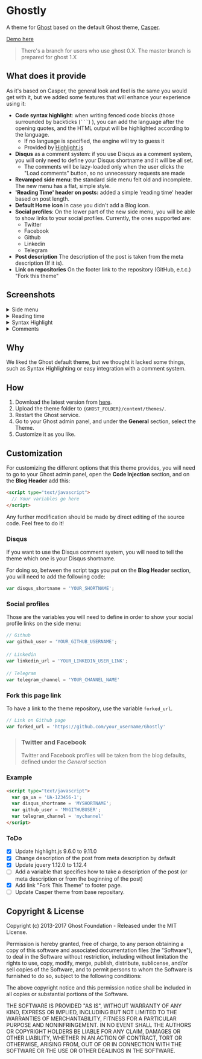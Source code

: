 # Ghostly

A theme for [Ghost](http://github.com/tryghost/ghost/) based on the default Ghost theme, [Casper](https://github.com/TryGhost/Casper).

[Demo here](https://ghostly.dexa-dev.com/)

> There's a branch for users who use ghost 0.X. The master branch is prepared for ghost 1.X

## What does it provide

As it's based on Casper, the general look and feel is the same you would get with it, but we added some features that will enhance your experience using it:

* **Code syntax highlight**: when writing fenced code blocks (those surrounded by backticks (`` ``` ``) ), you can add the language after the opening quotes, and the HTML output will be highlighted according to the language.
  * If no language is specified, the engine will try to guess it
  * Provided by [Highlight.js](https://highlightjs.org/)
* **Disqus** as a comment system: if you use Disqus as a comment system, you will only need to define your Disqus shortname and it will be all set.
  * The comments will be lazy-loaded only when the user clicks the "Load comments" button, so no unnecessary requests are made
* **Revamped side menu**: the standard side menu felt old and incomplete. The new menu has a flat, simple style.
* **'Reading Time' header on posts:** added a simple 'reading time' header based on post length.
* **Default Home icon** in case you didn't add a Blog icon.
* **Social profiles**: On the lower part of the new side menu, you will be able to show links to your social profiles. Currently, the ones supported are:
  * Twitter
  * Facebook
  * Github
  * Linkedin
  * Telegram
* **Post description** The description of the post is taken from the meta description (If it is).
* **Link on repositories** On the footer link to the repository (GitHub, e.t.c.) "Fork this theme"

## Screenshots

<details>
<summary>Side menu</summary>

![Side Menu](assets/screenshots/side_menu_screen.png?raw=true "Side menu")

</details>
<details>
<summary>Reading time</summary>

![Reading time](assets/screenshots/read_time_screen.png?raw=true "Reading time")

</details>
<details>
<summary>Syntax Highlight</summary>

![Syntax Highlight](assets/screenshots/syntax_highlight_screen.png?raw=true "Syntax Highlight")

</details>
<details>
<summary>Comments</summary>

![Comments](assets/screenshots/comment_screen.png?raw=true "Comment")

</details>

## Why

We liked the Ghost default theme, but we thought it lacked some things, such as Syntax Highlighting or easy integration with a comment system.

## How

1. Download the latest version from [here](https://github.com/Arasthel/Ghostly/archive/master.zip).
1. Upload the theme folder to `{GHOST_FOLDER}/content/themes/`.
1. Restart the Ghost service.
1. Go to your Ghost admin panel, and under the **General** section, select the Theme.
1. Customize it as you like.

## Customization

For customizing the different options that this theme provides, you will need to go to your Ghost admin panel, open the **Code Injection** section, and on the **Blog Header** add this:

```html
<script type="text/javascript">
  // Your variables go here
</script>
```

Any further modification should be made by direct editing of the source code. Feel free to do it!

### Disqus

If you want to use the Disqus comment system, you will need to tell the theme which one is your Disqus shortname.

For doing so, between the script tags you put on the **Blog Header** section, you will need to add the following code:

```javascript
var disqus_shortname = 'YOUR_SHORTNAME';
```

### Social profiles

Those are the variables you will need to define in order to show your social profile links on the side menu:

```javascript
// Github
var github_user = 'YOUR_GITHUB_USERNAME';

// Linkedin
var linkedin_url = 'YOUR_LINKEDIN_USER_LINK';

// Telegram
var telegram_channel = 'YOUR_CHANNEL_NAME'
```

### Fork this page link

To have a link to the theme repository, use the variable `forked_url`.

```javascript
// Link on Github page
var forked_url = 'https://github.com/your_username/Ghostly'
```

> ### Twitter and Facebook
> Twitter and Facebook profiles will be taken from the blog defaults, defined under the *General* section

### Example

```html
<script type="text/javascript">
  var ga_ua = 'UA-123456-1';
  var disqus_shortname = 'MYSHORTNAME';
  var github_user = 'MYGITHUBUSER';
  var telegram_channel = 'mychannel'
</script>
```

### ToDo

- [x] Update highlight.js 9.6.0 to 9.11.0
- [x] Change description of the post from meta description by default
- [x] Update jquery 1.12.0 to 1.12.4
- [ ] Add a variable that specifies how to take a description of the post (or meta description or from the beginning of the post)
- [x] Add link "Fork This Theme" to footer page.
- [ ] Update Casper theme from base repositary.

## Copyright & License

Copyright (c) 2013-2017 Ghost Foundation - Released under the MIT License.

Permission is hereby granted, free of charge, to any person obtaining a copy of this software and associated documentation files (the "Software"), to deal in the Software without restriction, including without limitation the rights to use, copy, modify, merge, publish, distribute, sublicense, and/or sell copies of the Software, and to permit persons to whom the Software is furnished to do so, subject to the following conditions:

The above copyright notice and this permission notice shall be included in all copies or substantial portions of the Software.

THE SOFTWARE IS PROVIDED "AS IS", WITHOUT WARRANTY OF ANY KIND, EXPRESS OR IMPLIED, INCLUDING BUT NOT LIMITED TO THE WARRANTIES OF MERCHANTABILITY, FITNESS FOR A PARTICULAR PURPOSE AND
NONINFRINGEMENT. IN NO EVENT SHALL THE AUTHORS OR COPYRIGHT HOLDERS BE LIABLE FOR ANY CLAIM, DAMAGES OR OTHER LIABILITY, WHETHER IN AN ACTION OF CONTRACT, TORT OR OTHERWISE, ARISING FROM, OUT OF OR IN CONNECTION WITH THE SOFTWARE OR THE USE OR OTHER DEALINGS IN THE SOFTWARE.


